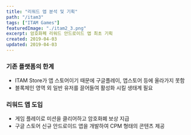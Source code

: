 ```yaml
---
title: "리워드 앱 분석 및 기획"
path: "/itam3"
tags: ["ITAM Games"]
featuredImage: "./itam2_3.png"
excerpt: 암호화폐 리워드 안드로이드 앱 최초 기획
created: 2019-04-03
updated: 2019-04-03
---
```


### 기존 플랫폼의 한계

- ITAM Store가 앱 스토어이기 때문에 구글플레이, 앱스토어 등에 올라가지 못함
- 블록체인 영역 외 일반 유저를 끌어들여 활성화 시킬 생태계 필요

### 리워드 앱 도입

- 게임 플레이로 미션을 클리어하고 암호화폐 보상 지급
- 구글 스토어 신규 안드로이드 앱을 개발하여 CPM 형태의 콘텐츠 제공

### 